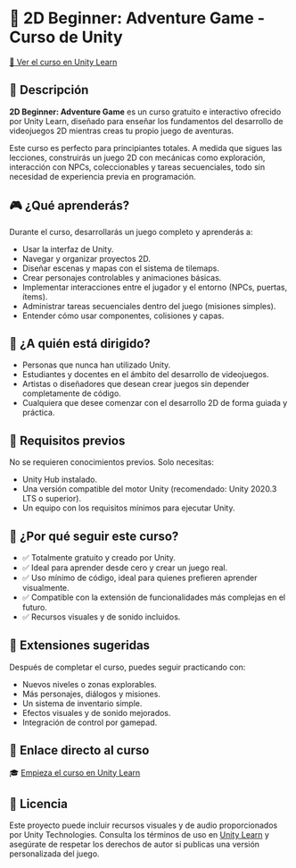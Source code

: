 # 🧭 2D Beginner: Adventure Game - Curso de Unity

[🔗 Ver el curso en Unity Learn](https://learn.unity.com/course/2d-beginner-adventure-game)

## 📌 Descripción

**2D Beginner: Adventure Game** es un curso gratuito e interactivo ofrecido por Unity Learn, diseñado para enseñar los fundamentos del desarrollo de videojuegos 2D mientras creas tu propio juego de aventuras.

Este curso es perfecto para principiantes totales. A medida que sigues las lecciones, construirás un juego 2D con mecánicas como exploración, interacción con NPCs, coleccionables y tareas secuenciales, todo sin necesidad de experiencia previa en programación.



## 🎮 ¿Qué aprenderás?

Durante el curso, desarrollarás un juego completo y aprenderás a:

- Usar la interfaz de Unity.
- Navegar y organizar proyectos 2D.
- Diseñar escenas y mapas con el sistema de tilemaps.
- Crear personajes controlables y animaciones básicas.
- Implementar interacciones entre el jugador y el entorno (NPCs, puertas, ítems).
- Administrar tareas secuenciales dentro del juego (misiones simples).
- Entender cómo usar componentes, colisiones y capas.



## 👥 ¿A quién está dirigido?

- Personas que nunca han utilizado Unity.
- Estudiantes y docentes en el ámbito del desarrollo de videojuegos.
- Artistas o diseñadores que desean crear juegos sin depender completamente de código.
- Cualquiera que desee comenzar con el desarrollo 2D de forma guiada y práctica.



## 🧠 Requisitos previos

No se requieren conocimientos previos. Solo necesitas:

- Unity Hub instalado.
- Una versión compatible del motor Unity (recomendado: Unity 2020.3 LTS o superior).
- Un equipo con los requisitos mínimos para ejecutar Unity.



## 🚀 ¿Por qué seguir este curso?

- ✅ Totalmente gratuito y creado por Unity.
- ✅ Ideal para aprender desde cero y crear un juego real.
- ✅ Uso mínimo de código, ideal para quienes prefieren aprender visualmente.
- ✅ Compatible con la extensión de funcionalidades más complejas en el futuro.
- ✅ Recursos visuales y de sonido incluidos.



## 🧩 Extensiones sugeridas

Después de completar el curso, puedes seguir practicando con:

- Nuevos niveles o zonas explorables.
- Más personajes, diálogos y misiones.
- Un sistema de inventario simple.
- Efectos visuales y de sonido mejorados.
- Integración de control por gamepad.



## 🔗 Enlace directo al curso

🎓 [Empieza el curso en Unity Learn](https://learn.unity.com/course/2d-beginner-adventure-game)



## 📄 Licencia

Este proyecto puede incluir recursos visuales y de audio proporcionados por Unity Technologies. Consulta los términos de uso en [Unity Learn](https://learn.unity.com) y asegúrate de respetar los derechos de autor si publicas una versión personalizada del juego.
